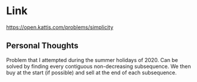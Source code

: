 # Link

https://open.kattis.com/problems/simplicity

## Personal Thoughts
Problem that I attempted during the summer holidays of 2020. Can be solved by finding every contiguous non-decreasing subsequence. We then buy at the start (if possible) and sell at the end of each subsequence.

